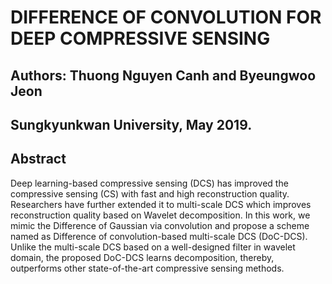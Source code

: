 # DIFFERENCE OF CONVOLUTION FOR DEEP COMPRESSIVE SENSING 
## Authors: Thuong Nguyen Canh and Byeungwoo Jeon
## Sungkyunkwan University, May 2019. 
## Abstract
Deep learning-based compressive sensing (DCS) has improved the compressive sensing (CS) with fast and high reconstruction quality. Researchers have further extended it to multi-scale DCS which improves reconstruction quality based on Wavelet decomposition. In this work, we mimic the Difference of Gaussian via convolution and propose a scheme named as Difference of convolution-based multi-scale DCS (DoC-DCS). Unlike the multi-scale DCS based on a well-designed filter in wavelet domain, the proposed DoC-DCS learns decomposition, thereby, outperforms other state-of-the-art compressive sensing methods. 




